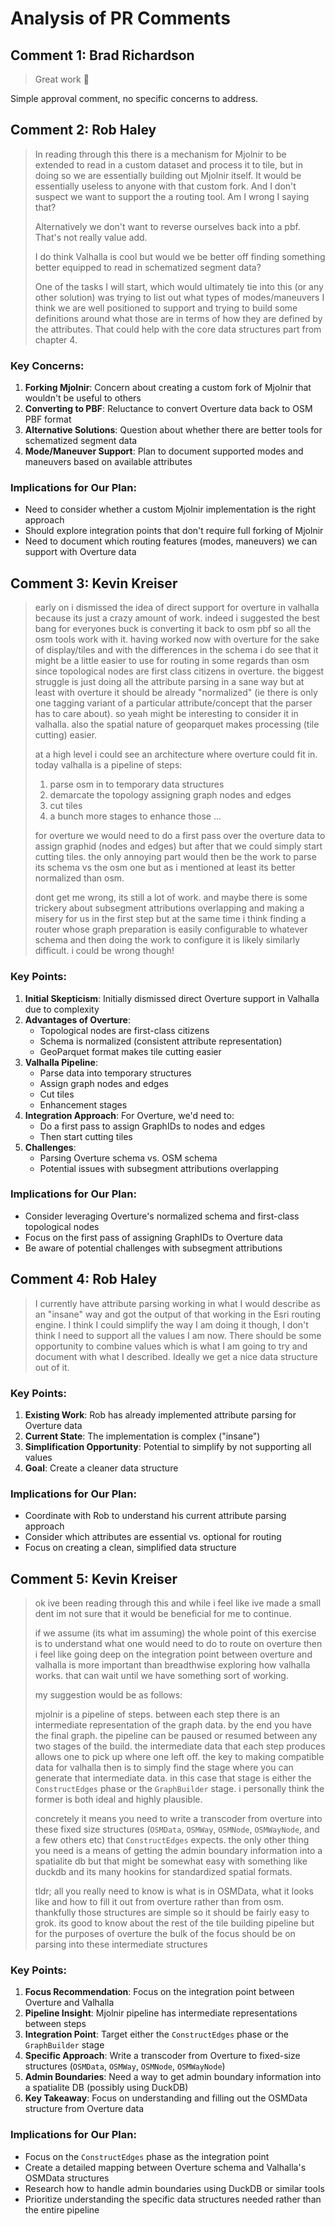 # Analysis of PR Comments

## Comment 1: Brad Richardson
> Great work 👏

Simple approval comment, no specific concerns to address.

## Comment 2: Rob Haley
> In reading through this there is a mechanism for Mjolnir to be extended to read in a custom dataset and process it to tile, but in doing so we are essentially building out Mjolnir itself. It would be essentially useless to anyone with that custom fork. And I don't suspect we want to support the a routing tool. Am I wrong I saying that?
> 
> Alternatively we don't want to reverse ourselves back into a pbf. That's not really value add.
> 
> I do think Valhalla is cool but would we be better off finding something better equipped to read in schematized segment data?
> 
> One of the tasks I will start, which would ultimately tie into this (or any other solution) was trying to list out what types of modes/maneuvers I think we are well positioned to support and trying to build some definitions around what those are in terms of how they are defined by the attributes. That could help with the core data structures part from chapter 4.

### Key Concerns:
1. **Forking Mjolnir**: Concern about creating a custom fork of Mjolnir that wouldn't be useful to others
2. **Converting to PBF**: Reluctance to convert Overture data back to OSM PBF format
3. **Alternative Solutions**: Question about whether there are better tools for schematized segment data
4. **Mode/Maneuver Support**: Plan to document supported modes and maneuvers based on available attributes

### Implications for Our Plan:
- Need to consider whether a custom Mjolnir implementation is the right approach
- Should explore integration points that don't require full forking of Mjolnir
- Need to document which routing features (modes, maneuvers) we can support with Overture data

## Comment 3: Kevin Kreiser
> early on i dismissed the idea of direct support for overture in valhalla because its just a crazy amount of work. indeed i suggested the best bang for everyones buck is converting it back to osm pbf so all the osm tools work with it. having worked now with overture for the sake of display/tiles and with the differences in the schema i do see that it might be a little easier to use for routing in some regards than osm since topological nodes are first class citizens in overture. the biggest struggle is just doing all the attribute parsing in a sane way but at least with overture it should be already "normalized" (ie there is only one tagging variant of a particular attribute/concept that the parser has to care about). so yeah might be interesting to consider it in valhalla. also the spatial nature of geoparquet makes processing (tile cutting) easier.
> 
> at a high level i could see an architecture where overture could fit in. today valhalla is a pipeline of steps:
> 
> 1. parse osm in to temporary data structures
> 2. demarcate the topology assigning graph nodes and edges
> 3. cut tiles
> 4. a bunch more stages to enhance those ...
> 
> for overture we would need to do a first pass over the overture data to assign graphid (nodes and edges) but after that we could simply start cutting tiles. the only annoying part would then be the work to parse its schema vs the osm one but as i mentioned at least its better normalized than osm.
> 
> dont get me wrong, its still a lot of work. and maybe there is some trickery about subsegment attributions overlapping and making a misery for us in the first step but at the same time i think finding a router whose graph preparation is easily configurable to whatever schema and then doing the work to configure it is likely similarly difficult. i could be wrong though!

### Key Points:
1. **Initial Skepticism**: Initially dismissed direct Overture support in Valhalla due to complexity
2. **Advantages of Overture**:
   - Topological nodes are first-class citizens
   - Schema is normalized (consistent attribute representation)
   - GeoParquet format makes tile cutting easier
3. **Valhalla Pipeline**:
   - Parse data into temporary structures
   - Assign graph nodes and edges
   - Cut tiles
   - Enhancement stages
4. **Integration Approach**: For Overture, we'd need to:
   - Do a first pass to assign GraphIDs to nodes and edges
   - Then start cutting tiles
5. **Challenges**:
   - Parsing Overture schema vs. OSM schema
   - Potential issues with subsegment attributions overlapping

### Implications for Our Plan:
- Consider leveraging Overture's normalized schema and first-class topological nodes
- Focus on the first pass of assigning GraphIDs to Overture data
- Be aware of potential challenges with subsegment attributions

## Comment 4: Rob Haley
> I currently have attribute parsing working in what I would describe as an "insane" way and got the output of that working in the Esri routing engine. I think I could simplify the way I am doing it though, I don't think I need to support all the values I am now. There should be some opportunity to combine values which is what I am going to try and document with what I described. Ideally we get a nice data structure out of it.

### Key Points:
1. **Existing Work**: Rob has already implemented attribute parsing for Overture data
2. **Current State**: The implementation is complex ("insane")
3. **Simplification Opportunity**: Potential to simplify by not supporting all values
4. **Goal**: Create a cleaner data structure

### Implications for Our Plan:
- Coordinate with Rob to understand his current attribute parsing approach
- Consider which attributes are essential vs. optional for routing
- Focus on creating a clean, simplified data structure

## Comment 5: Kevin Kreiser
> ok ive been reading through this and while i feel like ive made a small dent im not sure that it would be beneficial for me to continue.
> 
> if we assume (its what im assuming) the whole point of this exercise is to understand what one would need to do to route on overture then i feel like going deep on the integration point between overture and valhalla is more important than breadthwise exploring how valhalla works. that can wait until we have something sort of working.
> 
> my suggestion would be as follows:
> 
> mjolnir is a pipeline of steps. between each step there is an intermediate representation of the graph data. by the end you have the final graph. the pipeline can be paused or resumed between any two stages of the build. the intermediate data that each step produces allows one to pick up where one left off. the key to making compatible data for valhalla then is to simply find the stage where you can generate that intermediate data. in this case that stage is either the `ConstructEdges` phase or the `GraphBuilder` stage. i personally think the former is both ideal and highly plausible.
> 
> concretely it means you need to write a transcoder from overture into these fixed size structures (`OSMData`, `OSMWay`, `OSMNode`, `OSMWayNode`, and a few others etc) that `ConstructEdges` expects. the only other thing you need is a means of getting the admin boundary information into a spatialite db but that might be somewhat easy with something like duckdb and its many hookins for standardized spatial formats.
> 
> tldr; all you really need to know is what is in OSMData, what it looks like and how to fill it out from overture rather than from osm. thankfully those structures are simple so it should be fairly easy to grok. its good to know about the rest of the tile building pipeline but for the purposes of overture the bulk of the focus should be on parsing into these intermediate structures

### Key Points:
1. **Focus Recommendation**: Focus on the integration point between Overture and Valhalla
2. **Pipeline Insight**: Mjolnir pipeline has intermediate representations between steps
3. **Integration Point**: Target either the `ConstructEdges` phase or the `GraphBuilder` stage
4. **Specific Approach**: Write a transcoder from Overture to fixed-size structures (`OSMData`, `OSMWay`, `OSMNode`, `OSMWayNode`)
5. **Admin Boundaries**: Need a way to get admin boundary information into a spatialite DB (possibly using DuckDB)
6. **Key Takeaway**: Focus on understanding and filling out the OSMData structure from Overture data

### Implications for Our Plan:
- Focus on the `ConstructEdges` phase as the integration point
- Create a detailed mapping between Overture schema and Valhalla's OSMData structures
- Research how to handle admin boundaries using DuckDB or similar tools
- Prioritize understanding the specific data structures needed rather than the entire pipeline
